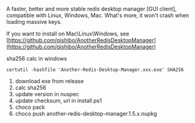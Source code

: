 ﻿A faster, better and more stable redis desktop manager [GUI client], compatible with Linux, Windows, Mac. What's more, it won't crash when loading massive keys.

If you want to install on Mac\Linux\Windows, see [https://github.com/qishibo/AnotherRedisDesktopManager](https://github.com/qishibo/AnotherRedisDesktopManager)


sha256 calc in windows

```
certutil -hashfile 'Another-Redis-Desktop-Manager.xxx.exe' SHA256
```

1. download exe from release
1. calc sha256
1. update version in nuspec
1. update checksum, url in install.ps1
1. choco pack
1. choco push another-redis-desktop-manager.1.5.x.nupkg